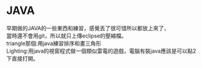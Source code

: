 # JAVA
 <p>早期做的JAVA的一些東西和練習，感覺丟了很可惜所以都放上來了，<br>
 當時還不會用git，所以就只上傳eclipse的壓縮檔。<br>
 triangle那個:用java練習排序和畫三角形<br>
 Lighting:用java的視窗程式做一個類似雷電的遊戲，電腦有裝java應該是可以點2下直接打開。</p>
